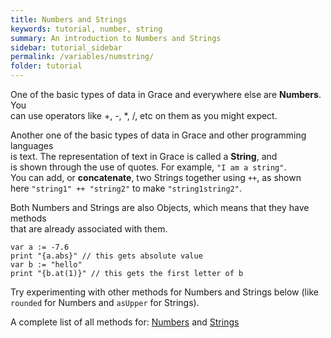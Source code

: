 ```yaml
---
title: Numbers and Strings
keywords: tutorial, number, string
summary: An introduction to Numbers and Strings
sidebar: tutorial_sidebar
permalink: /variables/numstring/
folder: tutorial
---
```

One of the basic types of data in Grace and everywhere else are **Numbers**. You  
can use operators like +, -, *, /, etc on them as you might expect.

Another one of the basic types of data in Grace and other programming languages  
is text. The representation of text in Grace is called a **String**, and  
is shown through the use of quotes. For example, `"I am a string"`.  
You can add, or **concatenate**, two Strings together using `++`, as shown  
here `"string1" ++ "string2"` to make `"string1string2"`.

Both Numbers and Strings are also Objects, which means that they have methods  
that are already associated with them.

```
var a := -7.6
print "{a.abs}" // this gets absolute value
var b := "hello"
print "{b.at(1)}" // this gets the first letter of b
```

Try experimenting with other methods for Numbers and Strings below (like `rounded` for Numbers and `asUpper` for Strings).
<object id="example-1" data="{{site.editor}}?numstring" width="100%" height="550px"> </object>

A complete list of all methods for: [Numbers](http://gracelang.org/documents/grace-prelude-0.7.0.html#number)
and [Strings](http://gracelang.org/documents/grace-prelude-0.7.0.html#string)
